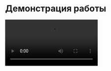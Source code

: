# Демонстрация работы

![Демонстрация](https://github.com/Yuri-ga1/WeatherFragment/blob/main/git_video/WeatherFragment.mp4)